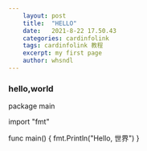```yaml
---
	layout: post 			
	title:  "HELLO"	
	date:   2021-8-22 17.50.43	
	categories: cardinfolink 	
	tags: cardinfolink 教程	
	excerpt: my first page
	author: whsndl	
---
```


### hello,world

package main

import "fmt"

func main() {
	fmt.Println("Hello, 世界")
}
